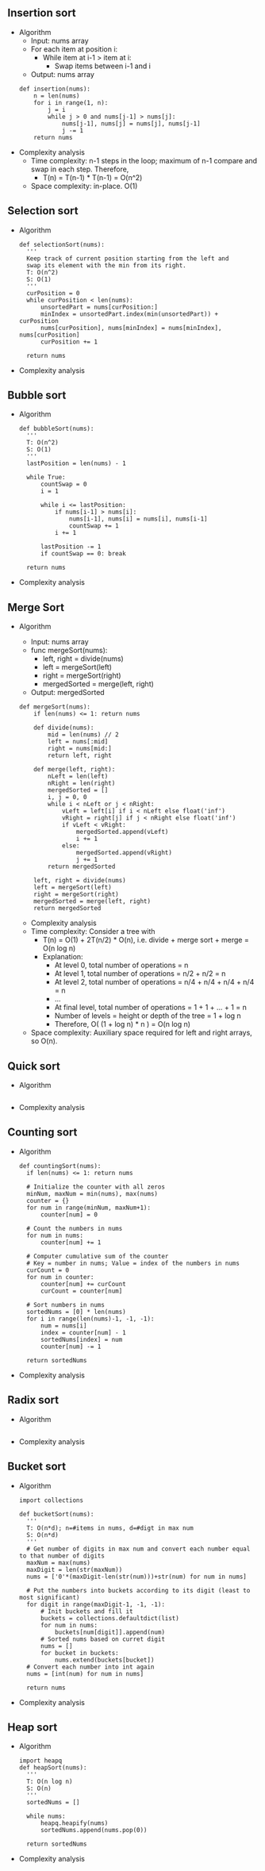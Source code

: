 ## Insertion sort
* Algorithm
  * Input: nums array
  * For each item at position i:
    * While item at i-1 > item at i:
      * Swap items between i-1 and i
  * Output: nums array
  ```
  def insertion(nums):
      n = len(nums)
      for i in range(1, n):
          j = i
          while j > 0 and nums[j-1] > nums[j]:
              nums[j-1], nums[j] = nums[j], nums[j-1]
              j -= 1
      return nums
  ```
* Complexity analysis
  * Time complexity: n-1 steps in the loop; maximum of n-1 compare and swap in each step. Therefore,
    * T(n) = T(n-1) * T(n-1) = O(n^2)
  * Space complexity: in-place. O(1)


## Selection sort
* Algorithm
  ```
  def selectionSort(nums):
    '''
    Keep track of current position starting from the left and
    swap its element with the min from its right.
    T: O(n^2)
    S: O(1)
    '''
    curPosition = 0
    while curPosition < len(nums):
        unsortedPart = nums[curPosition:]
        minIndex = unsortedPart.index(min(unsortedPart)) + curPosition
        nums[curPosition], nums[minIndex] = nums[minIndex], nums[curPosition]
        curPosition += 1
        
    return nums
  ```
* Complexity analysis

## Bubble sort
* Algorithm
  ```
  def bubbleSort(nums):
    '''
    T: O(n^2)
    S: O(1)
    '''
    lastPosition = len(nums) - 1
    
    while True:
        countSwap = 0
        i = 1
        
        while i <= lastPosition:
            if nums[i-1] > nums[i]:
                nums[i-1], nums[i] = nums[i], nums[i-1]
                countSwap += 1
            i += 1
            
        lastPosition -= 1
        if countSwap == 0: break
            
    return nums
  ```
* Complexity analysis


## Merge Sort
* Algorithm
  * Input: nums array
  * func mergeSort(nums):
    * left, right = divide(nums)
    * left = mergeSort(left)
    * right = mergeSort(right)
    * mergedSorted = merge(left, right)
  * Output: mergedSorted
  ```
  def mergeSort(nums):
      if len(nums) <= 1: return nums
      
      def divide(nums):
          mid = len(nums) // 2
          left = nums[:mid]
          right = nums[mid:]
          return left, right
          
      def merge(left, right):
          nLeft = len(left)
          nRight = len(right)
          mergedSorted = []
          i, j = 0, 0
          while i < nLeft or j < nRight:
              vLeft = left[i] if i < nLeft else float('inf')
              vRight = right[j] if j < nRight else float('inf')
              if vLeft < vRight:
                  mergedSorted.append(vLeft)
                  i += 1
              else:
                  mergedSorted.append(vRight)
                  j += 1
          return mergedSorted
      
      left, right = divide(nums)
      left = mergeSort(left)
      right = mergeSort(right)
      mergedSorted = merge(left, right)
      return mergedSorted
  ```
  
  * Complexity analysis
  * Time complexity: Consider a tree with
    * T(n) = O(1) + 2T(n/2) * O(n), i.e. divide + merge sort + merge = O(n log n)
    * Explanation:
      * At level 0, total number of operations = n
      * At level 1, total number of operations = n/2 + n/2 = n
      * At level 2, total number of operations = n/4 + n/4 + n/4 + n/4 = n
      * ...
      * At final level, total number of operations = 1 + 1 + ... + 1 = n
      * Number of levels = height or depth of the tree = 1 + log n
      * Therefore, O( (1 + log n) * n ) = O(n log n)
  * Space complexity: Auxiliary space required for left and right arrays, so O(n).


## Quick sort
* Algorithm
  ```
  ```
* Complexity analysis

## Counting sort
* Algorithm
  ```
  def countingSort(nums):
    if len(nums) <= 1: return nums
    
    # Initialize the counter with all zeros
    minNum, maxNum = min(nums), max(nums)
    counter = {}
    for num in range(minNum, maxNum+1):
        counter[num] = 0
        
    # Count the numbers in nums
    for num in nums:
        counter[num] += 1
    
    # Computer cumulative sum of the counter
    # Key = number in nums; Value = index of the numbers in nums
    curCount = 0
    for num in counter:
        counter[num] += curCount
        curCount = counter[num]
    
    # Sort numbers in nums
    sortedNums = [0] * len(nums)
    for i in range(len(nums)-1, -1, -1):
        num = nums[i]
        index = counter[num] - 1
        sortedNums[index] = num
        counter[num] -= 1
    
    return sortedNums
  ```
* Complexity analysis


## Radix sort
* Algorithm
  ```
  ```
* Complexity analysis

## Bucket sort
* Algorithm
  ```
  import collections

  def bucketSort(nums):
    '''
    T: O(n*d); n=#items in nums, d=#digt in max num
    S: O(n*d)
    '''
    # Get number of digits in max num and convert each number equal to that number of digits
    maxNum = max(nums)
    maxDigit = len(str(maxNum))
    nums = ['0'*(maxDigit-len(str(num)))+str(num) for num in nums]
    
    # Put the numbers into buckets according to its digit (least to most significant)
    for digit in range(maxDigit-1, -1, -1):
        # Init buckets and fill it
        buckets = collections.defaultdict(list)
        for num in nums:
            buckets[num[digit]].append(num)
        # Sorted nums based on curret digit
        nums = []
        for bucket in buckets:
            nums.extend(buckets[bucket])
    # Convert each number into int again
    nums = [int(num) for num in nums]
    
    return nums
  ```
* Complexity analysis


## Heap sort
* Algorithm
  ```
  import heapq
  def heapSort(nums):
    '''
    T: O(n log n)
    S: O(n)
    '''
    sortedNums = []
    
    while nums:
        heapq.heapify(nums)
        sortedNums.append(nums.pop(0))
    
    return sortedNums
  ```
* Complexity analysis
